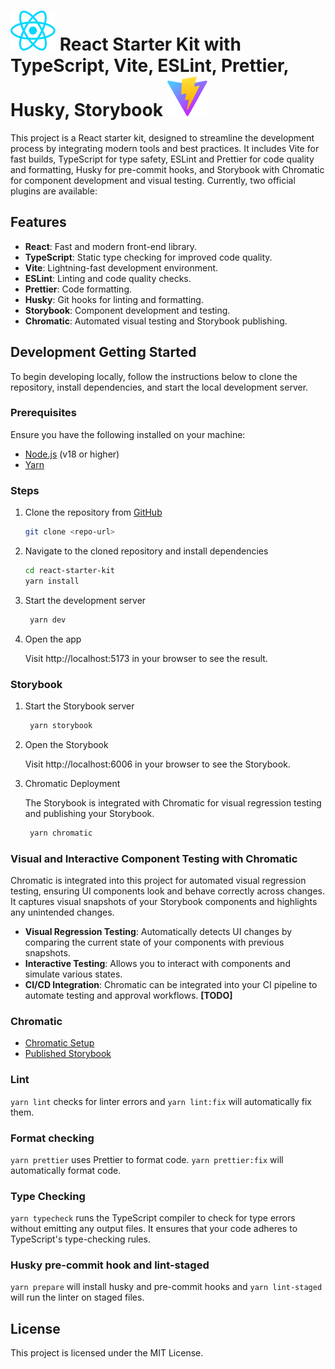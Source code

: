 # ![ReactLogo](./src/assets/react.svg) React Starter Kit with TypeScript, Vite, ESLint, Prettier, Husky, Storybook ![ViteLogo](./src/assets/vite.svg)

This project is a React starter kit, designed to streamline the development process by integrating modern tools and best practices. It includes Vite for fast builds, TypeScript for type safety, ESLint and Prettier for code quality and formatting, Husky for pre-commit hooks, and Storybook with Chromatic for component development and visual testing.
Currently, two official plugins are available:

## Features

- **React**: Fast and modern front-end library.
- **TypeScript**: Static type checking for improved code quality.
- **Vite**: Lightning-fast development environment.
- **ESLint**: Linting and code quality checks.
- **Prettier**: Code formatting.
- **Husky**: Git hooks for linting and formatting.
- **Storybook**: Component development and testing.
- **Chromatic**: Automated visual testing and Storybook publishing.

## Development Getting Started

To begin developing locally, follow the instructions below to clone the repository, install dependencies, and start the local development server.

### Prerequisites

Ensure you have the following installed on your machine:

- [Node.js](https://nodejs.org/) (v18 or higher)
- [Yarn](https://yarnpkg.com/)

### Steps

1. Clone the repository from [GitHub](https://github.com/sharvin3007/react-starter-kit.git)

   ```bash
   git clone <repo-url>
   ```

2. Navigate to the cloned repository and install dependencies

   ```bash
   cd react-starter-kit
   yarn install
   ```

3. Start the development server

   ```bash
    yarn dev
   ```

4. Open the app

   Visit http://localhost:5173 in your browser to see the result.

### Storybook

1. Start the Storybook server

   ```bash
    yarn storybook
   ```

2. Open the Storybook

   Visit http://localhost:6006 in your browser to see the Storybook.

3. Chromatic Deployment

   The Storybook is integrated with Chromatic for visual regression testing and publishing your Storybook.

   ```bash
    yarn chromatic
   ```

### Visual and Interactive Component Testing with Chromatic

Chromatic is integrated into this project for automated visual regression testing, ensuring UI components look and behave correctly across changes. It captures visual snapshots of your Storybook components and highlights any unintended changes.

- **Visual Regression Testing**: Automatically detects UI changes by comparing the current state of your components with previous snapshots.
- **Interactive Testing**: Allows you to interact with components and simulate various states.
- **CI/CD Integration**: Chromatic can be integrated into your CI pipeline to automate testing and approval workflows. **[TODO]**

### Chromatic

- [Chromatic Setup](https://www.chromatic.com/setup?appId=66f4498c0319c36be6175c16)
- [Published Storybook](https://66f4498c0319c36be6175c16-vnwyzyukhp.chromatic.com/)

### Lint

`yarn lint` checks for linter errors and `yarn lint:fix` will automatically fix them.

### Format checking

`yarn prettier` uses Prettier to format code. `yarn prettier:fix` will automatically format code.

### Type Checking

`yarn typecheck` runs the TypeScript compiler to check for type errors without emitting any output files. It ensures that your code adheres to TypeScript's type-checking rules.

### Husky pre-commit hook and lint-staged

`yarn prepare` will install husky and pre-commit hooks and `yarn lint-staged` will run the linter on staged files.

## License

This project is licensed under the MIT License.
